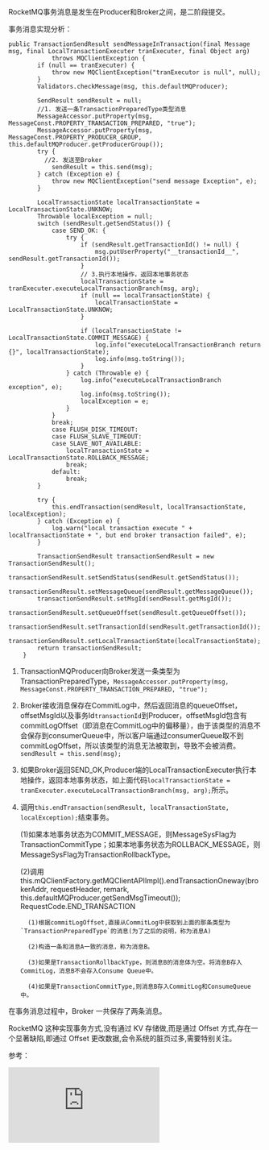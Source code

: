 RocketMQ事务消息是发生在Producer和Broker之间，是二阶段提交。

事务消息实现分析：

````
public TransactionSendResult sendMessageInTransaction(final Message msg, final LocalTransactionExecuter tranExecuter, final Object arg)
            throws MQClientException {
        if (null == tranExecuter) {
            throw new MQClientException("tranExecutor is null", null);
        }
        Validators.checkMessage(msg, this.defaultMQProducer);

        SendResult sendResult = null;
        //1. 发送一条TransactionPreparedType类型消息
        MessageAccessor.putProperty(msg, MessageConst.PROPERTY_TRANSACTION_PREPARED, "true");
        MessageAccessor.putProperty(msg, MessageConst.PROPERTY_PRODUCER_GROUP, this.defaultMQProducer.getProducerGroup());
        try {
          //2. 发送至Broker
            sendResult = this.send(msg);
        } catch (Exception e) {
            throw new MQClientException("send message Exception", e);
        }

        LocalTransactionState localTransactionState = LocalTransactionState.UNKNOW;
        Throwable localException = null;
        switch (sendResult.getSendStatus()) {
            case SEND_OK: {
                try {
                    if (sendResult.getTransactionId() != null) {
                        msg.putUserProperty("__transactionId__", sendResult.getTransactionId());
                    }
                    // 3.执行本地操作，返回本地事务状态
                    localTransactionState = tranExecuter.executeLocalTransactionBranch(msg, arg);
                    if (null == localTransactionState) {
                        localTransactionState = LocalTransactionState.UNKNOW;
                    }

                    if (localTransactionState != LocalTransactionState.COMMIT_MESSAGE) {
                        log.info("executeLocalTransactionBranch return {}", localTransactionState);
                        log.info(msg.toString());
                    }
                } catch (Throwable e) {
                    log.info("executeLocalTransactionBranch exception", e);
                    log.info(msg.toString());
                    localException = e;
                }
            }
            break;
            case FLUSH_DISK_TIMEOUT:
            case FLUSH_SLAVE_TIMEOUT:
            case SLAVE_NOT_AVAILABLE:
                localTransactionState = LocalTransactionState.ROLLBACK_MESSAGE;
                break;
            default:
                break;
        }

        try {
            this.endTransaction(sendResult, localTransactionState, localException);
        } catch (Exception e) {
            log.warn("local transaction execute " + localTransactionState + ", but end broker transaction failed", e);
        }

        TransactionSendResult transactionSendResult = new TransactionSendResult();
        transactionSendResult.setSendStatus(sendResult.getSendStatus());
        transactionSendResult.setMessageQueue(sendResult.getMessageQueue());
        transactionSendResult.setMsgId(sendResult.getMsgId());
        transactionSendResult.setQueueOffset(sendResult.getQueueOffset());
        transactionSendResult.setTransactionId(sendResult.getTransactionId());
        transactionSendResult.setLocalTransactionState(localTransactionState);
        return transactionSendResult;
    }
````    

1. TransactionMQProducer向Broker发送一条类型为TransactionPreparedType，`MessageAccessor.putProperty(msg, MessageConst.PROPERTY_TRANSACTION_PREPARED, "true");`

2. Broker接收消息保存在CommitLog中，然后返回消息的queueOffset，offsetMsgId以及事务Id`transactionId`到Producer，offsetMsgId包含有commitLogOffset（即消息在CommitLog中的偏移量），由于该类型的消息不会保存到consumerQueue中，所以客户端通过consumerQueue取不到commitLogOffset，所以该类型的消息无法被取到，导致不会被消费。`sendResult = this.send(msg);`

3. 如果Broker返回SEND_OK,Producer端的LocalTransactionExecuter执行本地操作，返回本地事务状态，如上面代码`localTransactionState = tranExecuter.executeLocalTransactionBranch(msg, arg);`所示。

4. 调用`this.endTransaction(sendResult, localTransactionState, localException);`结束事务。

   (1)如果本地事务状态为COMMIT_MESSAGE，则MessageSysFlag为TransactionCommitType；如果本地事务状态为ROLLBACK_MESSAGE，则MessageSysFlag为TransactionRollbackType。

   (2)调用this.mQClientFactory.getMQClientAPIImpl().endTransactionOneway(brokerAddr, requestHeader, remark,
                this.defaultMQProducer.getSendMsgTimeout()); RequestCode.END_TRANSACTION
                
         (1)根据commitLogOffset,直接从CommitLog中获取到上面的那条类型为`TransactionPreparedType`的消息(为了之后的说明，称为消息A)

         (2)构造一条和消息A一致的消息，称为消息B。

         (3)如果是TransactionRollbackType，则消息B的消息体为空。将消息B存入CommitLog，消息B不会存入Consume Queue中。

         (4)如果是TransactionCommitType,则消息B存入CommitLog和ConsumeQueue中。

在事务消息过程中，Broker 一共保存了两条消息。       

RocketMQ 这种实现事务方式,没有通过 KV 存储做,而是通过 Offset 方式,存在一个显著缺陷,即通过 Offset 更改数据,会令系统的脏页过多,需要特别关注。

参考：

![RocketMQ学习（八）：事务消息](http://lifestack.cn/archives/429.html)
